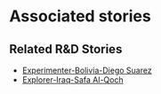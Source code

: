 # Associated stories

<!-- !!DO NOT REMOVE!! start autogenerated hyperlinks -->
## Related R&D Stories
- [Experimenter\-Bolivia\-Diego Suarez](/stories/?doc=Experimenters_BOL)
- [Explorer\-Iraq\-Safa Al\-Qoch](/stories/?doc=Explorers_IRQ)
<!-- !!DO NOT REMOVE!! end autogenerated hyperlinks -->